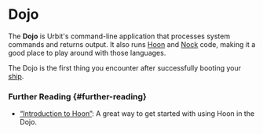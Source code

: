 # Dojo

The **Dojo** is Urbit's command-line application that processes system commands and returns output. It also runs [Hoon](hoon.md) and [Nock](nock.md) code, making it a good place to play around with those languages.

The Dojo is the first thing you encounter after successfully booting your [ship](ship.md).

### Further Reading {#further-reading}

- [“Introduction to Hoon”](../build-on-urbit/hoon-school): A great way to get started with using Hoon in the Dojo.
